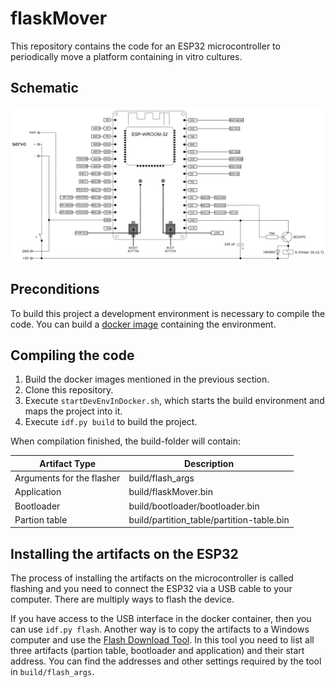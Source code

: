 # flaskMover

This repository contains the code for an ESP32 microcontroller to periodically move a platform containing in vitro cultures.

## Schematic

![schematic](schematic.png)

## Preconditions

To build this project a development environment is necessary to compile the code. You can build a [docker image](https://github.com/tederer/esp32dev) containing the environment.

## Compiling the code

1. Build the docker images mentioned in the previous section.
2. Clone this repository.
3. Execute `startDevEnvInDocker.sh`, which starts the build environment and maps the project into it.
4. Execute `idf.py build` to build the project.

When compilation finished, the build-folder will contain:

| Artifact Type | Description |
| ----------- | ----------- |
| Arguments for the flasher |  build/flash_args |
| Application | build/flaskMover.bin |
| Bootloader | build/bootloader/bootloader.bin |
| Partion table | build/partition_table/partition-table.bin |

## Installing the artifacts on the ESP32

The process of installing the artifacts on the microcontroller is called flashing and you need to connect the ESP32 via a USB cable to your computer. There are multiply ways to flash the device. 

If you have access to the USB interface in the docker container, then you can use `idf.py flash`. Another way is to copy the artifacts to a Windows computer and use the [Flash Download Tool](https://docs.espressif.com/projects/esp-test-tools/en/latest/esp32/production_stage/tools/flash_download_tool.html). In this tool you need to list all three artifacts (partion table, bootloader and application) and their start address. You can find the addresses and other settings required by the tool in `build/flash_args`.
